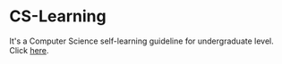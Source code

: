 # CS-Learning
It's a Computer Science self-learning guideline for undergraduate level. Click [here](https://guotree.github.io/CS-Learning/).